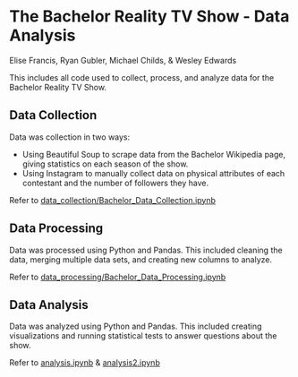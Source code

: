 # The Bachelor Reality TV Show - Data Analysis

Elise Francis, Ryan Gubler, Michael Childs,  & Wesley Edwards

This includes all code used to collect, process, and analyze data for the Bachelor Reality TV Show.

## Data Collection

Data was collection in two ways:
- Using Beautiful Soup to scrape data from the Bachelor Wikipedia page, giving statistics on each season of the show.
- Using Instagram to manually collect data on physical attributes of each contestant and the number of followers they have.

Refer to [data_collection/Bachelor_Data_Collection.ipynb](data_collection/Bachelor_Data_Collection.ipynb)


## Data Processing

Data was processed using Python and Pandas. This included cleaning the data, merging multiple data sets, and creating new columns to analyze.

Refer to [data_processing/Bachelor_Data_Processing.ipynb](data_processing/Bachelor_Data_Processing.ipynb)


## Data Analysis

Data was analyzed using Python and Pandas. This included creating visualizations and running statistical tests to answer questions about the show.

Refer to [analysis.ipynb](analysis.ipynb) & [analysis2.ipynb](analysis2.ipynb)






